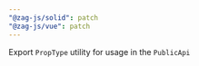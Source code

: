 ```yaml
---
"@zag-js/solid": patch
"@zag-js/vue": patch
---
```


Export `PropType` utility for usage in the `PublicApi`
